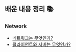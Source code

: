 ## 배운 내용 정리 📚


### Network 
+ <a href="https://github.com/pan6603/TIL/blob/main/Network/%EB%84%A4%ED%8A%B8%EC%9B%8C%ED%81%AC.md">네트워크는 무엇인가?</a>
+ <a href="">클라이언트와 서버는 무엇인가?</a>
